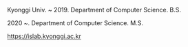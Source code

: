 Kyonggi Univ.
~ 2019. Department of Computer Science. B.S.

2020 ~. Department of Computer Science. M.S.

https://islab.kyonggi.ac.kr

<!---
skg4463/skg4463 is a ✨ special ✨ repository because its `README.md` (this file) appears on your GitHub profile.
You can click the Preview link to take a look at your changes.
--->
